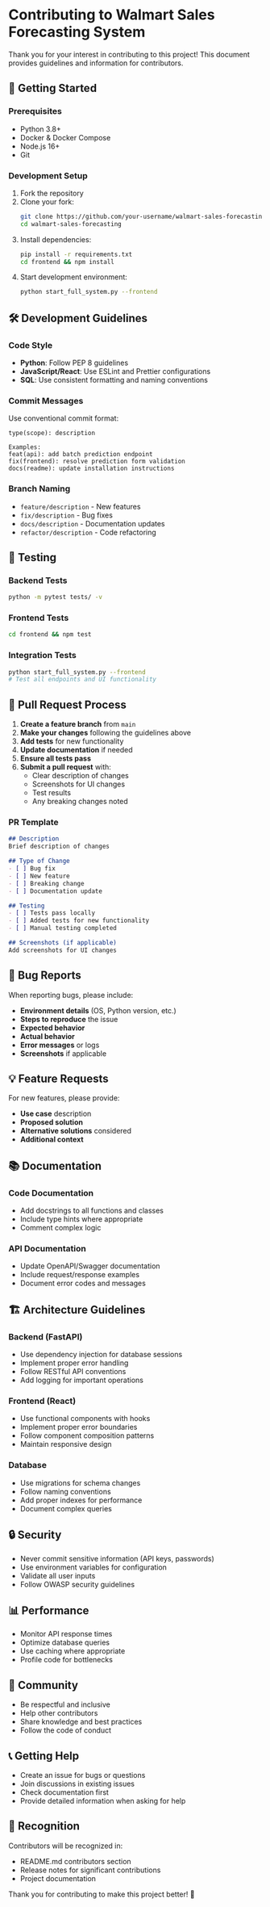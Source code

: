 # Contributing to Walmart Sales Forecasting System

Thank you for your interest in contributing to this project! This document provides guidelines and information for contributors.

## 🚀 Getting Started

### Prerequisites
- Python 3.8+
- Docker & Docker Compose
- Node.js 16+
- Git

### Development Setup
1. Fork the repository
2. Clone your fork:
   ```bash
   git clone https://github.com/your-username/walmart-sales-forecasting.git
   cd walmart-sales-forecasting
   ```
3. Install dependencies:
   ```bash
   pip install -r requirements.txt
   cd frontend && npm install
   ```
4. Start development environment:
   ```bash
   python start_full_system.py --frontend
   ```

## 🛠️ Development Guidelines

### Code Style
- **Python**: Follow PEP 8 guidelines
- **JavaScript/React**: Use ESLint and Prettier configurations
- **SQL**: Use consistent formatting and naming conventions

### Commit Messages
Use conventional commit format:
```
type(scope): description

Examples:
feat(api): add batch prediction endpoint
fix(frontend): resolve prediction form validation
docs(readme): update installation instructions
```

### Branch Naming
- `feature/description` - New features
- `fix/description` - Bug fixes
- `docs/description` - Documentation updates
- `refactor/description` - Code refactoring

## 🧪 Testing

### Backend Tests
```bash
python -m pytest tests/ -v
```

### Frontend Tests
```bash
cd frontend && npm test
```

### Integration Tests
```bash
python start_full_system.py --frontend
# Test all endpoints and UI functionality
```

## 📝 Pull Request Process

1. **Create a feature branch** from `main`
2. **Make your changes** following the guidelines above
3. **Add tests** for new functionality
4. **Update documentation** if needed
5. **Ensure all tests pass**
6. **Submit a pull request** with:
   - Clear description of changes
   - Screenshots for UI changes
   - Test results
   - Any breaking changes noted

### PR Template
```markdown
## Description
Brief description of changes

## Type of Change
- [ ] Bug fix
- [ ] New feature
- [ ] Breaking change
- [ ] Documentation update

## Testing
- [ ] Tests pass locally
- [ ] Added tests for new functionality
- [ ] Manual testing completed

## Screenshots (if applicable)
Add screenshots for UI changes
```

## 🐛 Bug Reports

When reporting bugs, please include:
- **Environment details** (OS, Python version, etc.)
- **Steps to reproduce** the issue
- **Expected behavior**
- **Actual behavior**
- **Error messages** or logs
- **Screenshots** if applicable

## 💡 Feature Requests

For new features, please provide:
- **Use case** description
- **Proposed solution**
- **Alternative solutions** considered
- **Additional context**

## 📚 Documentation

### Code Documentation
- Add docstrings to all functions and classes
- Include type hints where appropriate
- Comment complex logic

### API Documentation
- Update OpenAPI/Swagger documentation
- Include request/response examples
- Document error codes and messages

## 🏗️ Architecture Guidelines

### Backend (FastAPI)
- Use dependency injection for database sessions
- Implement proper error handling
- Follow RESTful API conventions
- Add logging for important operations

### Frontend (React)
- Use functional components with hooks
- Implement proper error boundaries
- Follow component composition patterns
- Maintain responsive design

### Database
- Use migrations for schema changes
- Follow naming conventions
- Add proper indexes for performance
- Document complex queries

## 🔒 Security

- Never commit sensitive information (API keys, passwords)
- Use environment variables for configuration
- Validate all user inputs
- Follow OWASP security guidelines

## 📊 Performance

- Monitor API response times
- Optimize database queries
- Use caching where appropriate
- Profile code for bottlenecks

## 🤝 Community

- Be respectful and inclusive
- Help other contributors
- Share knowledge and best practices
- Follow the code of conduct

## 📞 Getting Help

- Create an issue for bugs or questions
- Join discussions in existing issues
- Check documentation first
- Provide detailed information when asking for help

## 🎉 Recognition

Contributors will be recognized in:
- README.md contributors section
- Release notes for significant contributions
- Project documentation

Thank you for contributing to make this project better! 🚀